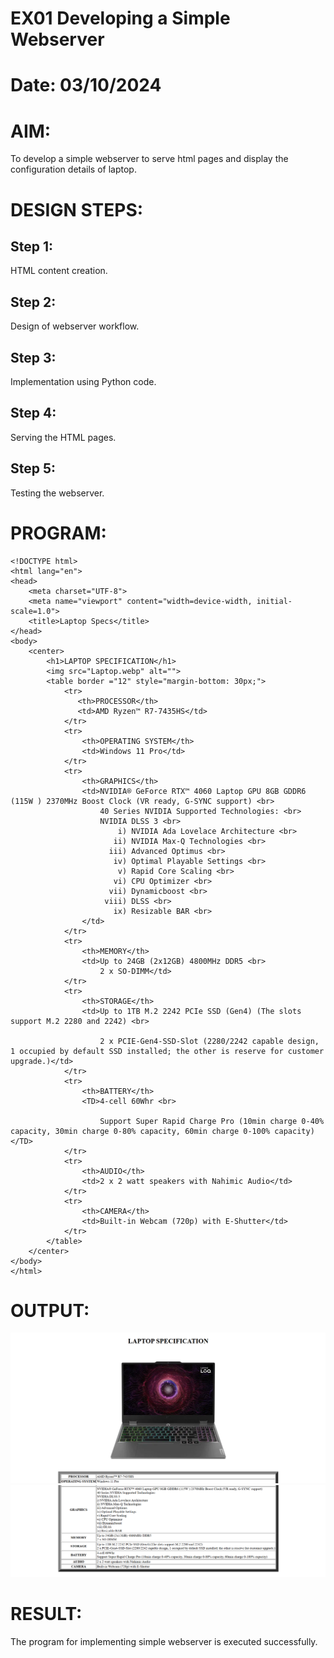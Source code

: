 # EX01 Developing a Simple Webserver

# Date: 03/10/2024
# AIM:
To develop a simple webserver to serve html pages and display the configuration details of laptop.

# DESIGN STEPS:
## Step 1:
HTML content creation.

## Step 2:
Design of webserver workflow.

## Step 3:
Implementation using Python code.

## Step 4:
Serving the HTML pages.

## Step 5:
Testing the webserver.

# PROGRAM:
```
<!DOCTYPE html>
<html lang="en">
<head>
    <meta charset="UTF-8">
    <meta name="viewport" content="width=device-width, initial-scale=1.0">
    <title>Laptop Specs</title>
</head>
<body>
    <center>
        <h1>LAPTOP SPECIFICATION</h1>
        <img src="Laptop.webp" alt="">
        <table border ="12" style="margin-bottom: 30px;">
            <tr>
               <th>PROCESSOR</th>
               <td>AMD Ryzen™ R7-7435HS</td>
            </tr>
            <tr>
                <th>OPERATING SYSTEM</th>
                <td>Windows 11 Pro</td>
            </tr>
            <tr>
                <th>GRAPHICS</th>
                <td>NVIDIA® GeForce RTX™ 4060 Laptop GPU 8GB GDDR6 (115W ) 2370MHz Boost Clock (VR ready, G-SYNC support) <br>
                    40 Series NVIDIA Supported Technologies: <br>
                    NVIDIA DLSS 3 <br>
                        i) NVIDIA Ada Lovelace Architecture <br>
                       ii) NVIDIA Max-Q Technologies <br>
                      iii) Advanced Optimus <br>
                       iv) Optimal Playable Settings <br>
                        v) Rapid Core Scaling <br>
                       vi) CPU Optimizer <br>
                      vii) Dynamicboost <br>
                     viii) DLSS <br>
                       ix) Resizable BAR <br>
                </td>
            </tr>
            <tr>
                <th>MEMORY</th>
                <td>Up to 24GB (2x12GB) 4800MHz DDR5 <br>
                    2 x SO-DIMM</td>
            </tr>
            <tr>
                <th>STORAGE</th>
                <td>Up to 1TB M.2 2242 PCIe SSD (Gen4) (The slots support M.2 2280 and 2242) <br>

                    2 x PCIE-Gen4-SSD-Slot (2280/2242 capable design, 1 occupied by default SSD installed; the other is reserve for customer upgrade.)</td>
            </tr>
            <tr>
                <th>BATTERY</th>
                <TD>4-cell 60Whr <br>

                    Support Super Rapid Charge Pro (10min charge 0-40% capacity, 30min charge 0-80% capacity, 60min charge 0-100% capacity) </TD>
            </tr>
            <tr>
                <th>AUDIO</th>
                <td>2 x 2 watt speakers with Nahimic Audio</td>
            </tr>
            <tr>
                <th>CAMERA</th>
                <td>Built-in Webcam (720p) with E-Shutter</td>
            </tr>
        </table>
    </center>
</body>
</html>
```
# OUTPUT:
![alt text](<Screenshot 2024-12-05 211642.png>)
![alt text](<Screenshot 2024-12-05 211659.png>)
# RESULT:
The program for implementing simple webserver is executed successfully.
